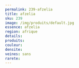 ```yaml
---
permalink: 239-afzelia
title: afzelia
sku: 239
image: /img/produits/default.jpg
essence: afzelia
region: afrique
details: 
produits:
couleur: 
densite: 
veines: sans
rarete: 
---
```

